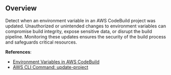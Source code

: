 ## Overview

Detect when an environment variable in an AWS CodeBuild project was updated. Unauthorized or unintended changes to environment variables can compromise build integrity, expose sensitive data, or disrupt the build pipeline. Monitoring these updates ensures the security of the build process and safeguards critical resources.

**References**:
- [Environment Variables in AWS CodeBuild](https://docs.aws.amazon.com/codebuild/latest/userguide/build-env-ref-env-vars.html)
- [AWS CLI Command: update-project](https://awscli.amazonaws.com/v2/documentation/api/latest/reference/codebuild/update-project.html)